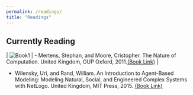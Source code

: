 ```yaml
---
permalink: /readings/
title: "Readings"
---
```


## Currently Reading
| ![Book1](/images/books/nature-of-computation-cris.jpg) | - Mertens, Stephan, and Moore, Cristopher. The Nature of Computation. United Kingdom, OUP Oxford, 2011.[(Book Link)][1] |
- Wilensky, Uri, and Rand, William. An Introduction to Agent-Based Modeling: Modeling Natural, Social, and Engineered Complex Systems with NetLogo. United Kingdom, MIT Press, 2015. [(Book Link)][2]

[1]: <https://www.goodreads.com/book/show/3043127-the-nature-of-computation>
[2]: <https://www.goodreads.com/book/show/23461468-an-introduction-to-agent-based-modeling>
